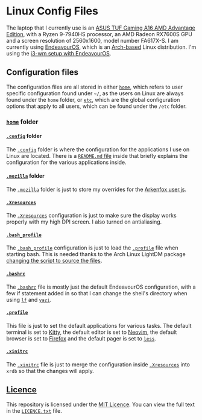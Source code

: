 # Linux Config Files

The laptop that I currently use is an
[ASUS TUF Gaming A16 AMD Advantage Edition](https://www.asus.com/laptops/for-gaming/tuf-gaming/asus-tuf-gaming-a16-advantage-edition-2023/),
with a Ryzen 9-7940HS processor, an AMD Radeon RX7600S GPU
and a screen resolution of 2560x1600, model number FA617X-S.
I am currently using [EndeavourOS](https://endeavouros.com/),
which is an [Arch-based](https://archlinux.org/) Linux distribution.
I'm using the [i3-wm setup with EndeavourOS](https://discovery.endeavouros.com/window-tiling-managers/i3-wm/2021/03/).

## Configuration files

The configuration files are all stored in either [`home`](home),
which refers to user specific configuration found under `~/`,
as the users on Linux are always found under the `home` folder,
or [`etc`](etc), which are the global configuration options
that apply to all users, which can be found under the `/etc` folder.

### [`home`](home) folder

#### [`.config`](home/.config/) folder

The [`.config`](home/.config/) folder is where the configuration
for the applications I use on Linux are located.
There is a [`README.md` file](home/.config/) inside that
briefly explains the configuration for the various applications inside.

#### [`.mozilla`](home/.mozilla/) folder

The [`.mozilla`](home/.mozilla/) folder is just to store my overrides for the
[Arkenfox user.js](https://github.com/arkenfox/user.js).

#### [`.Xresources`](home/.Xresources)

The [`.Xresources`](home/.Xresources) configuration is just to make sure
the display works properly with my high DPI screen.
I also turned on antialiasing.

#### [`.bash_profile`](home/.bash_profile)

The [`.bash_profile`](home/.bash_profile) configuration is just to
load the [`.profile`](home/.profile) file when starting bash.
This is needed thanks to the Arch Linux LightDM package
[changing the script to source the files](https://gitlab.archlinux.org/archlinux/packaging/packages/lightdm/-/commit/75c048cabfe9693749f5f363ab6257400d954ffa).

#### [`.bashrc`](home/.bashrc)

The [`.bashrc`](home/.bashrc) file is mostly
just the default EndeavourOS configuration,
with a few if statement added in so that
I can change the shell's directory
when using [`lf`](https://github.com/gokcehan/lf) and
[`yazi`](https://yazi-rs.github.io/).

#### [`.profile`](home/.profile)

This file is just to set the default applications for various tasks.
The default terminal is set to
[Kitty](https://sw.kovidgoyal.net/kitty/),
the default editor is set to
[Neovim](https://neovim.io/),
the default browser is set to
[Firefox](https://www.mozilla.org/en-US/firefox/) and
the default pager is set to
[`less`](https://www.greenwoodsoftware.com/less/).

#### [`.xinitrc`](home/.xinitrc)

The [`.xinitrc`](home/.xinitrc) file is just to merge the
configuration inside [`.Xresources`](home/.Xresources)
into `xrdb` so that the changes will apply.

## [Licence](LICENCE.txt)

This repository is licensed under the [MIT Licence](LICENCE.txt).
You can view the full text in the [`LICENCE.txt`](LICENCE.txt) file.
